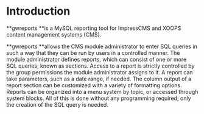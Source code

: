# Introduction

**gwreports **is a MySQL reporting tool for ImpressCMS and XOOPS content management systems \(CMS\).

**gwreports **allows the CMS module administrator to enter SQL queries in such a way that they can be run by users in a controlled manner. The module administrator defines reports, which can consist of one or more SQL queries, known as sections. Access to a report is strictly controlled by the group permissions the module administrator assigns to it. A report can take parameters, such as a date range, if needed. The column output of a report section can be customized with a variety of formatting options. Reports can be organized into a menu system by topic, or accessed through system blocks. All of this is done without any programming required; only the creation of the SQL query is needed.

